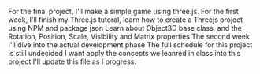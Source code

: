 For the final project, I'll make a simple game using three.js.
For the first week, I'll finish my Three.js tutoral, learn how to create a Threejs project using NPM and package json
Learn about Object3D base class, and the Rotation, Position, Scale, Visibility and Matrix properties
The second week I'll dive into the actual development phase
The full schedule for this project is still undecided
I want apply the concepts we leanred in class into this project
I'll update this file as I progress.
